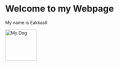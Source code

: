 <!DOCTYPE html>
<html>
    <head>
        <title>Home</title>
    </head>
<body>
    <h1>Welcome to my Webpage</h1>
    <p>My name is Eakkasit</p>
    <img src="Cute_dog.jpg" alt = 'My Dog' width="100">

</body>
</html>
